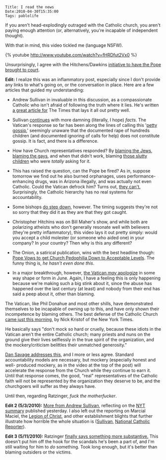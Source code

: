     Title: I read the news
    Date:2010-04-30T15:35:00
    Tags: pablolife

If you aren't head-explodingly outraged with the Catholic church, you aren't
paying enough attention (or, alternatively, you're incapable of independent
thought).

With that in mind, this video tickled me (language NSFW).

{% youtube http://www.youtube.com/watch?v=fHRDfut2Vx0 %}

Unsurprisingly, I agree with the Hitchens/Dawkins [initiative to have the Pope
brought to court][1].

**Edit:** I realize this was an inflammatory post, especially since I don't
provide any links to what's going on, or the conversation in place. Here are a
few articles that guided my understanding:

* Andrew Sullivan in invaluable in this discussion, as a compassionate
Catholic who isn't afraid of following the truth where it lies. He's written
[a great article for][2] The Times that lays it all out pretty well.

* Sullivan [continues][3] with more damning (literally, I hope) _facts_. The
Vatican's response so far has been along the lines of calling this '[petty
gossip][4],' seemingly unaware that the documented rape of hundreds children
(and documented ignoring of calls for help) does not constitute gossip. It is
fact, and there is a difference.

* How have Church representatives responded? By [blaming the Jews][5],
[blaming the gays][6], and when that didn't work, blaming [those slutty
children][7] who were _totally_ asking for it.

* This has raised the question, can the Pope be fired? As in, suppose
tomorrow we find out he also burned orphanages, uses performance-enhancing
drugs, was in Arizona illegally, and was actually not even Catholic. Could the
Vatican defrock him? Turns out, [they can't.][8] Surprisingly, the Catholic
hierarchy has no real systems for accountability.

* Some bishops [do step down][9], however. The timing suggests they're not
so sorry that they did it as they are that they got caught.

* Christopher Hitchins was on Bill Maher's show, and while both are
polarizing atheists who don't generally resonate well with believers (they're
pretty inflammatory), this video lays it out pretty simply: would you accept a
child molester (or someone who aided one) in your company? In your country?
Then why is this any different?



* The Onion, a satirical publication, wins with the best headline though:
[Pope Vows to get Church Pedophilia Down to Acceptable Levels][10]. The funny
thing is, _he hasn't even done this_.

* In a major breakthrough, however, [the Vatican _may_ apologize][11] in
some way shape or form in June. Again, I have a feeling this is only happening
because we're making such a big stink about it, since the abuse has happened
over the last century (at least) and nobody from their end has said a peep
about it, other than blaming.

The Vatican, like Phil Donahue and most other shills, have demonstrated
themselves to be incapable of owning up to this, and have only shown their
incompetence by blaming others. The best defense of the Catholic Church [came
just this morning][12], by Nick Kristof of the New York Times.

He basically says "don't mock so hard or cruelly, because these idiots in the
Vatican aren't the entire Catholic church; many priests and nuns on the ground
give their lives selflessly in the true spirit of the organization, and the
mockery/criticism belittles their unmatched generosity."

[Dan Savage addresses this][13], and I more or less agree. Standard
accountability models are necessary, but mockery (especially honest and well-
produced mockery, as in the video at the top of the post) will accelerate the
response from the Church while they continue to earn it. Until that response
comes, the good, "real" representatives of the Catholic faith will not be
represented by the organization they deserve to be, and the churchgoers will
suffer as they always have.

Until then, regarding Ratzinger, _fuck the motherfucker_.

**Edit 2 (5/3/2010):** [More from Andrew Sullivan][14], reflecting on the [NYT
summary][15] published yesterday. I also left out the reporting on Marcial
Maciel, the [Legion of Christ][16], and other establishment blights that
further illustrate how horrible the whole situation is ([Sullivan][17],
[National Catholic Reporter][18]).

**Edit 3 (5/11/2010):** Ratzinger [finally says something more
substantive.][19] This doesn't put him off the hook for the scandals he's been
a part of, and I'm still waiting for him to _do_ something. Took long enough,
but it's better than blaming outsiders or the victims.


   [1]: http://www.newsweek.com/id/236934
   [2]: http://www.timesonline.co.uk/tol/comment/columnists/andrew_sullivan/article7086620.ece
   [3]: http://andrewsullivan.theatlantic.com/the_daily_dish/2010/04/the-third-strike.html
   [4]: http://www.guardian.co.uk/world/2010/mar/28/pope-benedict-sexual-abuse-scandal
   [5]: http://www.timesonline.co.uk/tol/comment/faith/article7095471.ece
   [6]: http://www.christiantelegraph.com/issue9444.html
   [7]: http://joemygod.blogspot.com/2010/04/quote-of-day-bernando-alvarez.html
   [8]: http://www.slate.com/id/2247262/
   [9]: http://www.nytimes.com/2010/04/24/world/europe/24vatican.html?hpw
   [10]: http://www.theonion.com/articles/pope-vows-to-get-church-pedophilia-down-to-accepta,17201/
   [11]: http://www.msnbc.msn.com/id/36823196/ns/world_news-europe/
   [12]: http://www.nytimes.com/2010/05/02/opinion/02kristof.html?ref=opinion
   [13]: http://slog.thestranger.com/slog/archives/2010/05/02/mockery-has-its-role-to-play-nick
   [14]: http://andrewsullivan.theatlantic.com/the_daily_dish/2010/05/it-isnt-prudent.html
   [15]: http://www.nytimes.com/2010/05/03/world/europe/03maciel.html?hp=&pagewanted=all
   [16]: http://en.wikipedia.org/wiki/Legion_of_Christ
   [17]: http://andrewsullivan.theatlantic.com/the_daily_dish/2010/04/the-vaticans-watergate-follow-the-money.html
   [18]: http://ncronline.org/news/accountability/money-paved-way-maciels-influence-vatican
   [19]: http://www.huffingtonpost.com/2010/05/11/pope-sex-abuse-scandal-bo_n_571314.html
